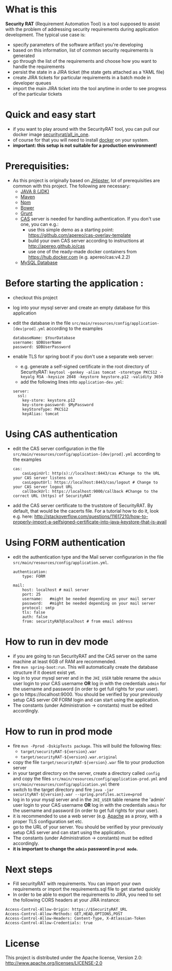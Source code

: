 # What is this
**Security RAT** (Requirement Automation Tool) is a tool supposed to assist with the problem of addressing security requirements during application development. The typical use case is:
- specify parameters of the software artifact you're developing
- based on this information, list of common security requirements is generated
- go through the list of the requirements and choose how you want to handle the requirements
- persist the state in a JIRA ticket (the state gets attached as a YAML file)
- create JIRA tickets for particular requirements in a batch mode in developer queues
- import the main JIRA ticket into the tool anytime in order to see progress of the particular tickets

# Quick and easy start
- if you want to play around with the SecurityRAT tool, you can pull our docker image [securityrat/all_in_one](https://hub.docker.com/r/securityrat/all_in_one/).
- of course for that you will need to install [docker](https://docs.docker.com/engine/installation/) on your system.
- **important: this setup is not suitable for a production environment!**

# Prerequisities:
- As this project is originally based on [JHipster](http://jhipster.github.io/), lot of prerequisities are common with this project. The following are necessary:
  - [JAVA 8 (JDK)](http://www.oracle.com/technetwork/java/javase/overview/java8-2100321.html)
  - [Maven](https://maven.apache.org/)
  - [Npm](https://www.npmjs.com)
  - [Bower](http://bower.io/)
  - [Grunt](http://gruntjs.com/)
  - [CAS](https://en.wikipedia.org/wiki/Central_Authentication_Service) server is needed for handling authentication. If you don't use one, you can e.g.:
    - use this simple demo as a starting point: https://github.com/apereo/cas-overlay-template
    - build your own CAS server according to instructions at http://apereo.github.io/cas
    - use one of the ready-made docker containers from https://hub.docker.com (e.g. apereo/cas:v4.2.2)
  - [MySQL Database](https://www.mysql.com/)

# Before starting the application :
- checkout this project
- log into your mysql server and create an empty database for this application
- edit the database in the file `src/main/resources/config/application-[dev|prod].yml` according to the examples

    ```
    databaseName: $YourDatabase
    username: $DBUserName
    password: $DBUserPassword
    ```
- enable TLS for spring boot if you don't use a separate web server:
   - e.g. generate a self-signed certificate in the root directory of SecurityRAT: `keytool -genkey -alias tomcat -storetype PKCS12 -keyalg RSA -keysize 2048 -keystore keystore.p12 -validity 3650`
   - add the following lines into `application-dev.yml`:
   
    ```
    server:
      ssl:
        key-store: keystore.p12
        key-store-password: $MyPassword
        keyStoreType: PKCS12
        keyAlias: tomcat
    ```

# Using CAS authentication
- edit the CAS server configuration in the file `src/main/resources/config/application-[dev|prod].yml` according to the examples

	```
	cas:
        casLoginUrl: http(s)://localhost:8443/cas #Change to the URL your CAS server listens on
		casLogoutUrl: https://localhost:8443/cas/logout # Change to your CAS server logout URL
        callbackUrl: https://localhost:9000/callback #Change to the correct URL (https) of SecurityRAT
    ```
- add the CAS server certificate to the truststore of SecurityRAT. By default, that would be the cacerts file. For a tutorial how to do it, look e.g. here: http://stackoverflow.com/questions/11617210/how-to-properly-import-a-selfsigned-certificate-into-java-keystore-that-is-avail

# Using FORM authentication
- edit the authentication type and the Mail server configurarion in the file `src/main/resources/config/application.yml`.
	```
	authentication:
		type: FORM
	
	mail:
   		host: localhost # mail server
    	port: 25
    	username:	#might be needed depending on your mail server
    	password:	#might be needed depending on your mail server
    	protocol: smtp
    	tls: false
    	auth: false
    	from: securityRAT@localhost # from email address
	```
  
# How to run in dev mode
- if you are going to run SecurityRAT and the CAS server on the same machine at least 6GB of RAM are recommended.
- fire `mvn spring-boot:run`. This will automatically create the database structure if it doesnt exist yet.
- log in to your mysql server and in the `JHI_USER` table rename the `admin` user login to your CAS username **OR** log in with the credentials `admin` for the username and password (in order to get full rights for your user).
- go to https://localhost:9000. You should be verified by your previously setup CAS server *OR* FORM login and can start using the application.
- The constants (under Administration -> constants) must be edited accordingly.

# How to run in prod mode
- fire `mvn -Pprod -DskipTests package`. This will build the following files:
  - `target/securityRAT-${version}.war`
  - `target/securityRAT-${version}.war.original`
- copy the file `target/securityRAT-${version}.war` file to your production server
- in your target directory on the server, create a directory called `config` and copy the files `src/main/resources/config/application-prod.yml` and `src/main/resources/config/application.yml` there
- switch to the target directory and fire `java -jar securityRAT-${version}.war --spring.profiles.active=prod`
- log in to your mysql server and in the `JHI_USER` table rename the 'admin' user login to your CAS username **OR** log in with the credentials `admin` for the username and password (in order to get full rights for your user).
- it is recommended to use a web server (e.g. [Apache](https://httpd.apache.org/) as a proxy, with a proper TLS configuration set etc.
- go to the URL of your server. You should be verified by your previously setup CAS server and can start using the application.
- The constants (under Administration -> constants) must be edited accordingly.
- **it is important to change the `admin` password in `prod mode`.**

# Next steps
- Fill securityRAT with requirements. You can import your own requirements or import the requirements.sql file to get started quickly
- In order to be able to export the requirements to JIRA, you need to set the following CORS headers at your JIRA instance:
```
Access-Control-Allow-Origin: https://$SecurityRAT_URL
Access-Control-Allow-Methods: GET,HEAD,OPTIONS,POST
Access-Control-Allow-Headers: Content-Type, X-Atlassian-Token
Access-Control-Allow-Credentials: true
```

# License
This project is distributed under the Apache license, Version 2.0: http://www.apache.org/licenses/LICENSE-2.0
